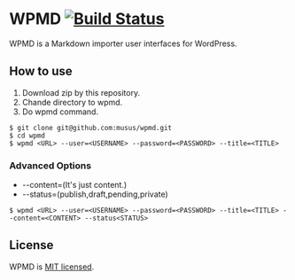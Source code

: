 # WPMD [![Build Status](https://travis-ci.org/musus/xmlrpc-node-wp.svg?branch=master)](https://travis-ci.org/musus/xmlrpc-node-wp)

WPMD is a Markdown importer user interfaces for WordPress.


## How to use
1. Download zip by this repository.
2. Chande directory to wpmd.
3. Do wpmd command.
```
$ git clone git@github.com:musus/wpmd.git
$ cd wpmd
$ wpmd <URL> --user=<USERNAME> --password=<PASSWORD> --title=<TITLE> 
```
### Advanced Options
* --content=(It's just content.)
* --status=(publish,draft,pending,private)

```
$ wpmd <URL> --user=<USERNAME> --password=<PASSWORD> --title=<TITLE> --content=<CONTENT> --status<STATUS> 
```


## License
WPMD is [MIT licensed](https://github.com/musus/wpmd/blob/master/LICENSE).
